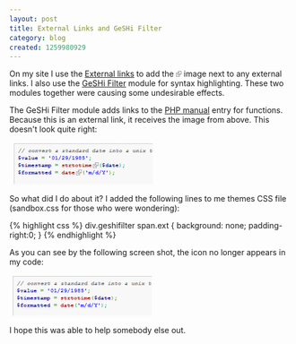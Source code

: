 ```yaml
---
layout: post
title: External Links and GeSHi Filter
category: blog
created: 1259980929
---
```

On my site I use the [External links](http://drupal.org/project/extlink) to add
the ![external link icon](/assets/images/2009/12/extlink.png) image next to any
external links. I also use the
[GeSHi Filter](http://drupal.org/project/geshifilter) module for syntax
highlighting. These two modules together were causing some undesirable effects.

The GeSHi Filter module adds links to the [PHP manual](http://php.net) entry for
functions. Because this is an external link, it receives the image from above.
This doesn't look quite right:

![GeSHi Filter with external link](/assets/images/2009/12/external-link-geshi-filter.png)

So what did I do about it? I added the following lines to me themes CSS file
(sandbox.css for those who were wondering):

{% highlight css %}
div.geshifilter span.ext {
  background: none;
  padding-right:0;
}
{% endhighlight %}

As you can see by the following screen shot, the icon no longer appears in my
code:

![GeSHi Filter with no icon](/assets/images/2009/12/geshi-filter-clean.png)

I hope this was able to help somebody else out.
